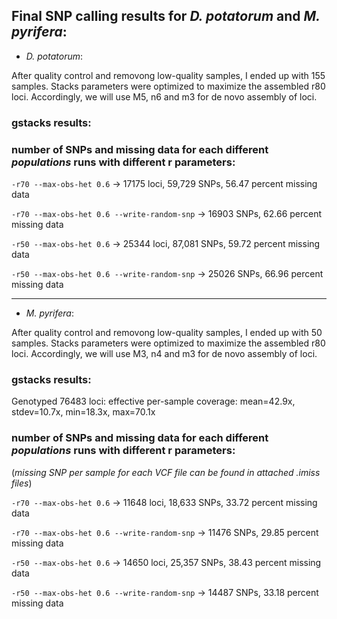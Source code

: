 ## Final SNP calling results for *D. potatorum* and *M. pyrifera*:



* *D. potatorum*:


After quality control and removong low-quality samples, I ended up with 155 samples. Stacks parameters were optimized to maximize the assembled r80 loci. 
Accordingly, we will use M5, n6 and m3 for de novo assembly of loci.


### gstacks results:





### number of SNPs and missing data for each different *populations* runs with different r parameters:

`-r70 --max-obs-het 0.6`  ->   17175 loci, 59,729 SNPs, 56.47 percent missing data

`-r70 --max-obs-het 0.6 --write-random-snp`   ->  16903 SNPs, 62.66 percent missing data

`-r50 --max-obs-het 0.6`   ->  25344 loci, 87,081 SNPs, 59.72 percent missing data

`-r50 --max-obs-het 0.6 --write-random-snp`   ->  25026 SNPs, 66.96 percent missing data



  *****       *****     *****
  

* *M. pyrifera*:




After quality control and removong low-quality samples, I ended up with 50 samples. Stacks parameters were optimized to maximize the assembled r80 loci. 
Accordingly, we will use M3, n4 and m3 for de novo assembly of loci.


### gstacks results:

Genotyped 76483 loci:
  effective per-sample coverage: mean=42.9x, stdev=10.7x, min=18.3x, max=70.1x
  
  
### number of SNPs and missing data for each different *populations* runs with different r parameters:

(*missing SNP per sample for each VCF file can be found in attached .imiss files*)

`-r70 --max-obs-het 0.6` ->  11648 loci, 18,633 SNPs, 33.72 percent missing data

`-r70 --max-obs-het 0.6 --write-random-snp`  ->  11476 SNPs, 29.85 percent missing data 

`-r50 --max-obs-het 0.6`  ->  14650 loci, 25,357 SNPs, 38.43 percent missing data

`-r50 --max-obs-het 0.6 --write-random-snp`  ->  14487 SNPs, 33.18 percent missing data


